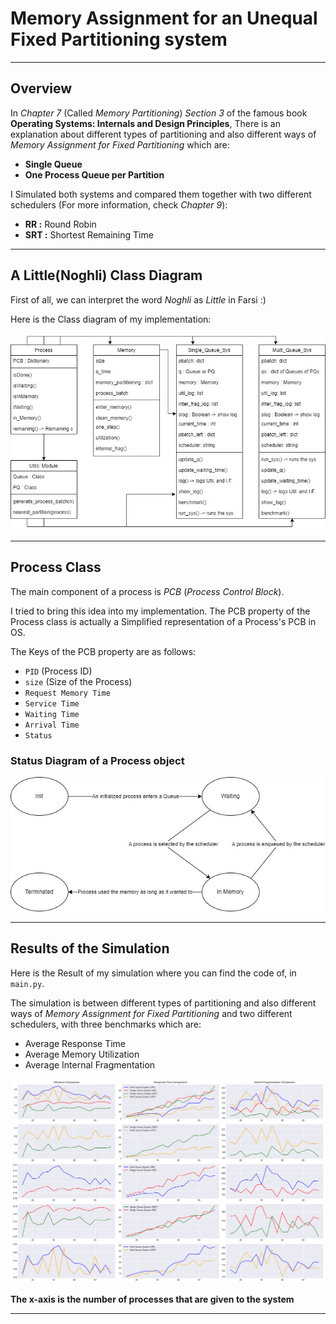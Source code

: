 # Memory Assignment for an Unequal Fixed Partitioning system

---
## Overview
 In *Chapter 7* (Called *Memory Partitioning*) *Section 3* of the famous book **Operating Systems:
 Internals and Design Principles**, 
There is an explanation about different types of partitioning and also
 different ways of *Memory Assignment for Fixed Partitioning* which are:
- **Single Queue**
- **One Process Queue per Partition**


I Simulated both systems and compared them together with two different schedulers
(For more information, check *Chapter 9*):
- **RR :** Round Robin
- **SRT :** Shortest Remaining Time

---
## A Little(Noghli) Class Diagram
First of all, we can interpret the word *Noghli* as *Little* in Farsi :)

Here is the Class diagram of my implementation: 


![Class Diagram](./Chapter7_Fixed_Partitioning/Docs/OS_HomeWork_Class_Diagram_updated.png)


---
## Process Class

The main component of a process is *PCB* (*Process Control Block*).

I tried to bring this idea into my implementation.
The PCB property of the Process class is actually a Simplified representation of a Process's PCB in OS.

The Keys of the PCB property are as follows:

- `PID` (Process ID)
- `size` (Size of the Process)
- `Request Memory Time`
- `Service Time`
- `Waiting Time`
- `Arrival Time`
- `Status`

### Status Diagram of a Process object


![Status Diagram of a process object](./Chapter7_Fixed_Partitioning/Docs/Process_State_diagram_english.png)


---
## Results of the Simulation
Here is the Result of my simulation where you can find the code of, in `main.py`.

The simulation is between different types of partitioning and also
 different ways of *Memory Assignment for Fixed Partitioning* and two different schedulers,
with three benchmarks which are:
- Average Response Time
- Average Memory Utilization
- Average Internal Fragmentation


![Comparison Plots](./Chapter7_Fixed_Partitioning/Plots/Plots.png)

**The x-axis is the number of processes that are given to the system**

---

 
